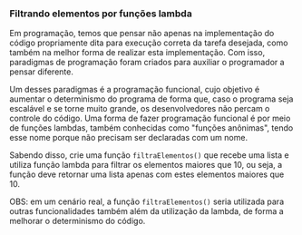 
### Filtrando elementos por funções lambda

Em programação, temos que pensar não apenas na implementação do código propriamente dita para execução correta da tarefa desejada, como também na melhor forma de realizar esta implementação. Com isso, paradigmas de programação foram criados para auxiliar o programador a pensar diferente.

Um desses paradigmas é a programação funcional, cujo objetivo é aumentar o determinismo do programa de forma que, caso o programa seja escalável e se torne muito grande, os desenvolvedores não percam o controle do código. Uma forma de fazer programação funcional é por meio de funções lambdas, também conhecidas como "funções anônimas", tendo esse nome porque não precisam ser declaradas com um nome. 

Sabendo disso, crie uma função `filtraElementos()` que recebe uma lista e utiliza função lambda para filtrar os elementos maiores que 10, ou seja, a função deve retornar uma lista apenas com estes elementos maiores que 10. 

OBS: em um cenário real, a função `filtraElementos()` seria utilizada para outras funcionalidades também além da utilização da lambda, de forma a melhorar o determinismo do código. 